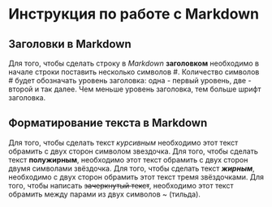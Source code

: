 # Инструкция по работе с Markdown

## Заголовки в Markdown
Для того, чтобы сделать строку в *Markdown* **заголовком** необходимо в начале строки поставить несколько символов #. Количество символов # будет обозначать уровень заголовка: одна - первый уровень, две - второй и так далее. Чем меньше уровень заголовка, тем больше шрифт заголовка.

## Форматирование текста в Markdown 
Для того, чтобы сделать текст *курсивным* необходимо этот текст обрамить с двух сторон символом звездочка. Для того, чтобы сделать текст **полужирным**, необходимо этот текст обрамить с двух сторон двумя символами звёздочка. Для того, чтобы сделать текст ***жирным***, необходимо с двух сторон обрамить этот текст тремя звёздочками. Для того, чтобы написать ~~зачеркнутый текст~~, необходимо этот текст обрамить между парами из двух символов ~ (тильда). 